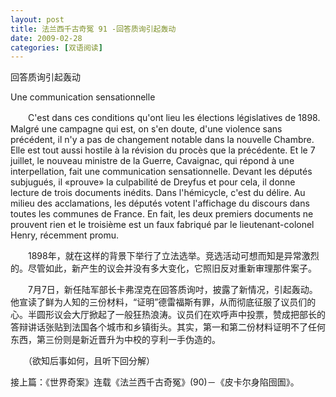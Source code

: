 ```yaml
---
layout: post
title: 法兰西千古奇冤 91 -回答质询引起轰动
date: 2009-02-28
categories: [双语阅读]  
---
```


回答质询引起轰动

Une communication sensationnelle

　　C'est dans ces conditions qu'ont lieu les élections législatives de 1898. Malgré une campagne qui est, on s'en doute, d'une violence sans précédent, il n'y a pas de changement notable dans la nouvelle Chambre. Elle est tout aussi hostile à la révision du procès que la précédente. Et le 7 juillet, le nouveau ministre de la Guerre, Cavaignac, qui répond à une interpellation, fait une communication sensationnelle. Devant les députés subjugués, il «prouve» la culpabilité de Dreyfus et pour cela, il donne lecture de trois documents inédits. Dans l'hémicycle, c'est du délire. Au milieu des acclamations, les députés votent l'affichage du discours dans toutes les communes de France. En fait, les deux premiers documents ne prouvent rien et le troisième est un faux fabriqué par le lieutenant-colonel Henry, récemment promu.



　　1898年，就在这样的背景下举行了立法选举。竞选活动可想而知是异常激烈的。尽管如此，新产生的议会并没有多大变化，它照旧反对重新审理那件案子。

　　7月7日，新任陆军部长卡弗涅克在回答质询吋，披露了新情况，引起轰动。他宣读了鲜为人知的三份材料，“证明”德雷福斯有罪，从而彻底征服了议员们的心。半圆形议会大厅掀起了一般狂热浪涛。议员们在欢呼声中投票，赞成把部长的答辩讲话张贴到法国各个城市和乡镇街头。其实，第一和第二份材料证明不了任何东西，第三份则是新近晋升为中校的亨利一手伪造的。



　　（欲知后事如何，且听下回分解）

接上篇：《世界奇案》连载《法兰西千古奇冤》(90)－《皮卡尔身陷囹圄》。
